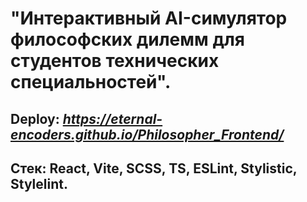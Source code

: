 # **"Интерактивный AI-симулятор философских дилемм для студентов технических специальностей".**
## Deploy: *https://eternal-encoders.github.io/Philosopher_Frontend/* <br />
## Стек: React, Vite, SCSS, TS, ESLint, Stylistic, Stylelint.

